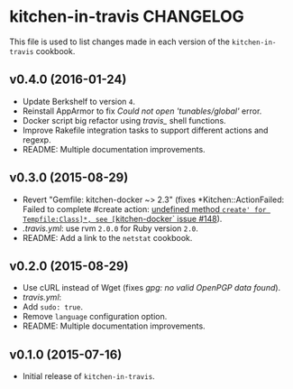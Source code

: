 kitchen-in-travis CHANGELOG
===========================

This file is used to list changes made in each version of the `kitchen-in-travis` cookbook.

## v0.4.0 (2016-01-24)

* Update Berkshelf to version `4`.
* Reinstall AppArmor to fix *Could not open 'tunables/global'* error.
* Docker script big refactor using *travis_* shell functions.
* Improve Rakefile integration tasks to support different actions and regexp.
* README: Multiple documentation improvements.

## v0.3.0 (2015-08-29)

* Revert "Gemfile: kitchen-docker ~> 2.3" (fixes *Kitchen::ActionFailed: Failed to complete #create action: [undefined method `create' for Tempfile:Class]*, see [`kitchen-docker` issue #148](https://github.com/portertech/kitchen-docker/issues/148)).
* *.travis.yml*: use rvm `2.0.0` for Ruby version `2.0`.
* README: Add a link to the `netstat` cookbook.

## v0.2.0 (2015-08-29)

* Use cURL instead of Wget (fixes *gpg: no valid OpenPGP data found*).
* *travis.yml*:
 * Add `sudo: true`.
 * Remove `language` configuration option.
* README: Multiple documentation improvements.

## v0.1.0 (2015-07-16)

* Initial release of `kitchen-in-travis`.
